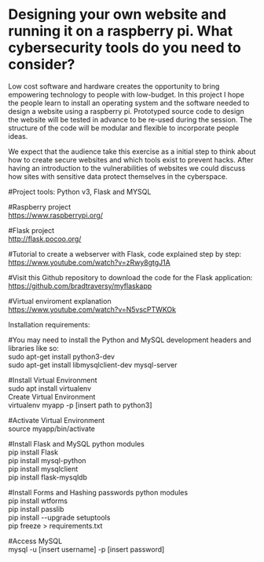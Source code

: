 # Designing your own website and running it on a raspberry pi. What cybersecurity tools do you need to consider?
Low cost software and hardware creates the opportunity to bring empowering technology to people with low-budget. In this project I hope the people  learn to install an operating system and the software needed to design a website using a raspberry pi. Prototyped source code to design the website will be tested in advance to be re-used during the session. The structure of the code will be modular and flexible to incorporate people ideas.

We expect that the audience take this exercise as a initial step to think about how to create secure websites and which tools exist to prevent hacks.  After having an introduction to the vulnerabilities of  websites we could discuss how sites with sensitive data protect themselves in the cyberspace.

#Project tools: Python v3, Flask and MYSQL


#Raspberry project \
https://www.raspberrypi.org/

#Flask project \
http://flask.pocoo.org/

#Tutorial to create a webserver with Flask, code explained step by step: \
https://www.youtube.com/watch?v=zRwy8gtgJ1A

#Visit this Github repository to download the code for the Flask application: \
https://github.com/bradtraversy/myflaskapp

#Virtual enviroment explanation \
https://www.youtube.com/watch?v=N5vscPTWKOk

Installation requirements:

#You may need to install the Python and MySQL development headers and libraries like so: \
sudo apt-get install python3-dev \
sudo apt-get install  libmysqlclient-dev  mysql-server 


#Install Virtual Environment \
sudo apt install virtualenv \
Create Virtual Environment \
virtualenv   myapp  -p [insert path to python3] 

#Activate Virtual Environment \
source myapp/bin/activate

#Install Flask and MySQL python modules \
pip install Flask \
pip install mysql-python \
pip install mysqlclient \
pip install flask-mysqldb

#Install Forms and Hashing passwords python modules \
pip install wtforms \
pip install passlib \
pip install --upgrade setuptools \
pip freeze > requirements.txt


#Access MySQL \
mysql -u [insert username] -p [insert password]







